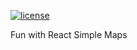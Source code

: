 
[![license](https://img.shields.io/badge/license-MIT-blue.svg)](https://github.com/harryphan/us-district-map/blob/main/LICENSE)

Fun with React Simple Maps
